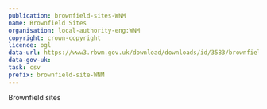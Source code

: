 ```yaml
---
publication: brownfield-sites-WNM
name: Brownfield Sites
organisation: local-authority-eng:WNM
copyright: crown-copyright
licence: ogl
data-url: https://www3.rbwm.gov.uk/download/downloads/id/3583/brownfield_register.csv
data-gov-uk: 
task: csv
prefix: brownfield-site-WNM
---
```


Brownfield sites

